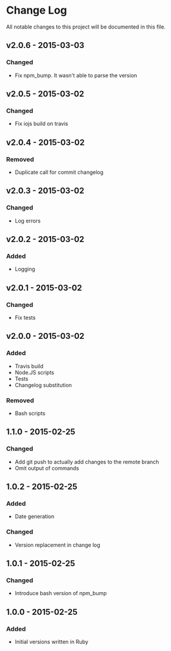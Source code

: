 # Change Log
All notable changes to this project will be documented in this file.

## v2.0.6 - 2015-03-03
### Changed
- Fix npm_bump. It wasn't able to parse the version

## v2.0.5 - 2015-03-02
### Changed
- Fix iojs build on travis

## v2.0.4 - 2015-03-02
### Removed
- Duplicate call for commit changelog

## v2.0.3 - 2015-03-02
### Changed
- Log errors

## v2.0.2 - 2015-03-02
### Added
- Logging

## v2.0.1 - 2015-03-02
### Changed
- Fix tests

## v2.0.0 - 2015-03-02
### Added
- Travis build
- Node.JS scripts
- Tests
- Changelog substitution

### Removed
- Bash scripts

## 1.1.0 - 2015-02-25
### Changed
- Add git push to actually add changes to the remote branch
- Omit output of commands

## 1.0.2 - 2015-02-25
### Added
- Date generation

### Changed
- Version replacement in change log

## 1.0.1 - 2015-02-25
### Changed
- Introduce bash version of npm_bump

## 1.0.0 - 2015-02-25
### Added
- Initial versions written in Ruby
